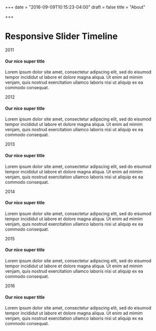 +++
date = "2016-09-09T10:15:23-04:00"
draft = false
title = "About"

+++
<div class="container">
		<h1 class="title">Responsive Slider Timeline</h1>
		<div class="timeline">
			<div class="swiper-container">
				<div class="swiper-wrapper">
					<div class="swiper-slide" style="background-image: url(https://unsplash.it/1920/500?image=11;" data-year="2011">
						<div class="swiper-slide-content"><span class="timeline-year">2011</span>
							<h4 class="timeline-title">Our nice super title</h4>
	<p class="timeline-text">Lorem ipsum dolor site amet, consectetur adipscing elit, sed do eisumod tempor incididut ut labore et dolore magna aliqua. Ut enim ad mimim venjam, quis nostrud exercitation ullamco laboris nisi ut aliquip ex ea commodo consequat.</p>
	</div>
	</div>
	<div class="swiper-slide" style="background-image: url(https://unsplash.it/1920/500?image=12;" data-year="2012">
		<div class="swiper-slide-content"><span class="timeline-year">2012</span>
			<h4 class="timeline-title">Our nice super title</h4>
			<p class="timeline-text">Lorem ipsum dolor site amet, consectetur adipscing elit, sed do eisumod tempor incididut ut labore et dolore magna aliqua. Ut enim ad mimim venjam, quis nostrud exercitation ullamco laboris nisi ut aliquip ex ea commodo consequat.</p>
		</div>
	</div>
	<div class="swiper-slide" style="background-image: url(https://unsplash.it/1920/500?image=13;" data-year="2013">
		<div class="swiper-slide-content"><span class="timeline-year">2013</span>
			<h4 class="timeline-title">Our nice super title</h4>
			<p class="timeline-text">Lorem ipsum dolor site amet, consectetur adipscing elit, sed do eisumod tempor incididut ut labore et dolore magna aliqua. Ut enim ad mimim venjam, quis nostrud exercitation ullamco laboris nisi ut aliquip ex ea commodo consequat.</p>
		</div>
	</div>
	<div class="swiper-slide" style="background-image: url(https://unsplash.it/1920/500?image=14;" data-year="2014">
		<div class="swiper-slide-content"><span class="timeline-year">2014</span>
			<h4 class="timeline-title">Our nice super title</h4>
			<p class="timeline-text">Lorem ipsum dolor site amet, consectetur adipscing elit, sed do eisumod tempor incididut ut labore et dolore magna aliqua. Ut enim ad mimim venjam, quis nostrud exercitation ullamco laboris nisi ut aliquip ex ea commodo consequat.</p>
		</div>
	</div>
	<div class="swiper-slide" style="background-image: url(https://unsplash.it/1920/500?image=15;" data-year="2015">
		<div class="swiper-slide-content"><span class="timeline-year">2015</span>
			<h4 class="timeline-title">Our nice super title</h4>
			<p class="timeline-text">Lorem ipsum dolor site amet, consectetur adipscing elit, sed do eisumod tempor incididut ut labore et dolore magna aliqua. Ut enim ad mimim venjam, quis nostrud exercitation ullamco laboris nisi ut aliquip ex ea commodo consequat.</p>
		</div>
	</div>
	<div class="swiper-slide" style="background-image: url(https://unsplash.it/1920/500?image=16;" data-year="2016">
		<div class="swiper-slide-content"><span class="timeline-year">2016</span>
			<h4 class="timeline-title">Our nice super title</h4>
			<p class="timeline-text">Lorem ipsum dolor site amet, consectetur adipscing elit, sed do eisumod tempor incididut ut labore et dolore magna aliqua. Ut enim ad mimim venjam, quis nostrud exercitation ullamco laboris nisi ut aliquip ex ea commodo consequat.</p>
		</div>
	</div>
	</div>
	<div class="swiper-button-prev"></div>
	<div class="swiper-button-next"></div>
	<div class="swiper-pagination"></div>
	</div>
	</div>
	</div>


